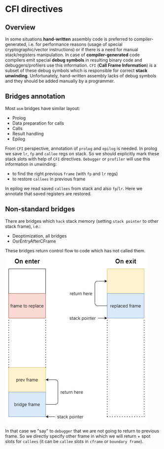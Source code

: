 # CFI directives

## Overview

In some situations **hand-written** assembly code is preferred to compiler-generated, i.e. for performance reasons (usage of special cryptographic/vector instructions) or if there is a need for manual stack/registers manipulation.
In case of **compiler-generated** code compilers emit special **debug symbols** in resulting binary code and debuggers/profilers use this information.
`CFI` (**Call Frame Information**) is a subset of these debug symbols which is responsible for correct **stack unwinding**.
Unfortunately, hand-written assembly lacks of debug symbols and they should be added manually by a programmer.

## Bridges annotation

Most `asm` bridges have similar layout:
- Prolog
- Data preparation for calls
- Calls
- Result handling
- Epilog

From `CFI` perspective, annotation of `prolog` and `epilog` is needed.
In prolog we save `lr`, `fp` and `callee` regs on stack.
So we should explicitly mark these stack slots with help of `CFI` directives.
`Debugger` or `profiler` will use this information in unwinding:
 - to find the right previous `frame` (with `fp` and `lr` regs)
 - to restore `callees` in previous frame

In epilog we read saved `callees` from stack and also `fp`/`lr`. Here we annotate that saved registers are restored.

## Non-standard bridges

There are bridges which `hack` stack memory (setting `stack pointer` to other stack frame), i.e.:
- Deoptimization, all bridges
- OsrEntryAfterCFrame

These bridges return control flow to code which has not called them.
![cfi_hack_bridges](images/cfi_hack_bridges.png)

In that case we "say" to `debugger` that we are not going to return to previous frame. So we directly specify other frame in which we will return + spot slots for `callees` (it can be `callee` slots in `cframe` or `boundary frame`).
